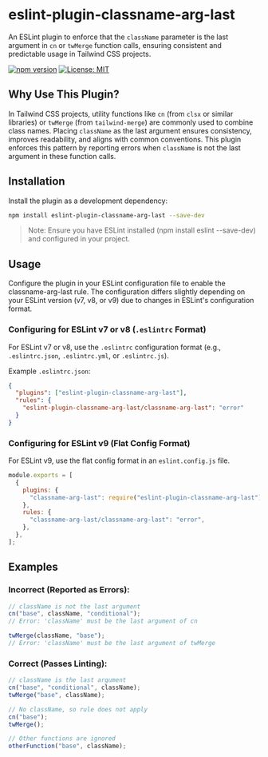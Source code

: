 # eslint-plugin-classname-arg-last

An ESLint plugin to enforce that the `className` parameter is the last argument in `cn` or `twMerge` function calls, ensuring consistent and predictable usage in Tailwind CSS projects.

[![npm version](https://img.shields.io/npm/v/eslint-plugin-classname-arg-last.svg)](https://www.npmjs.com/package/eslint-plugin-classname-arg-last)
[![License: MIT](https://img.shields.io/badge/License-MIT-blue.svg)](https://opensource.org/licenses/MIT)

## Why Use This Plugin?

In Tailwind CSS projects, utility functions like `cn` (from `clsx` or similar libraries) or `twMerge` (from `tailwind-merge`) are commonly used to combine class names. Placing `className` as the last argument ensures consistency, improves readability, and aligns with common conventions. This plugin enforces this pattern by reporting errors when `className` is not the last argument in these function calls.

## Installation

Install the plugin as a development dependency:

```bash
npm install eslint-plugin-classname-arg-last --save-dev
```

> Note: Ensure you have ESLint installed (npm install eslint --save-dev) and configured in your project.

## Usage

Configure the plugin in your ESLint configuration file to enable the classname-arg-last rule. The configuration differs slightly depending on your ESLint version (v7, v8, or v9) due to changes in ESLint's configuration format.

### Configuring for ESLint v7 or v8 (`.eslintrc` Format)

For ESLint v7 or v8, use the `.eslintrc` configuration format (e.g., `.eslintrc.json`, `.eslintrc.yml`, or `.eslintrc.js`).

Example `.eslintrc.json`:

```json
{
  "plugins": ["eslint-plugin-classname-arg-last"],
  "rules": {
    "eslint-plugin-classname-arg-last/classname-arg-last": "error"
  }
}
```

### Configuring for ESLint v9 (Flat Config Format)

For ESLint v9, use the flat config format in an `eslint.config.js` file.

```javascript
module.exports = [
  {
    plugins: {
      "classname-arg-last": require("eslint-plugin-classname-arg-last"),
    },
    rules: {
      "classname-arg-last/classname-arg-last": "error",
    },
  },
];
```

## Examples

### Incorrect (Reported as Errors):

```javascript
// className is not the last argument
cn("base", className, "conditional");
// Error: 'className' must be the last argument of cn

twMerge(className, "base");
// Error: 'className' must be the last argument of twMerge
```

### Correct (Passes Linting):

```javascript
// className is the last argument
cn("base", "conditional", className);
twMerge("base", className);

// No className, so rule does not apply
cn("base");
twMerge();

// Other functions are ignored
otherFunction("base", className);
```
